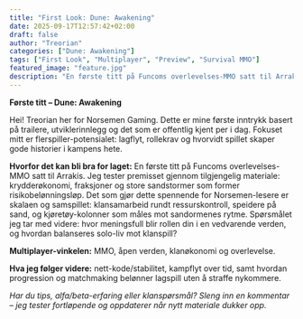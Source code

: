 ```yaml
---
title: "First Look: Dune: Awakening"
date: 2025-09-17T12:57:42+02:00
draft: false
author: "Treorian"
categories: ["Dune: Awakening"]
tags: ["First Look", "Multiplayer", "Preview", "Survival MMO"]
featured_image: "feature.jpg"
description: "En første titt på Funcoms overlevelses-MMO satt til Arrakis. Krydderøkonomi, fraksjoner og sandstormer danner grunnlaget for risikobelønningsløp – med klansamarbeid, ressurskontroll og sandormenes rytme som bakteppe."
---
```


**Første titt – Dune: Awakening**

Hei! Treorian her for Norsemen Gaming. Dette er mine første inntrykk basert på trailere, utviklerinnlegg og det som er offentlig kjent per i dag. Fokuset mitt er flerspiller-potensialet: lagflyt, rollekrav og hvorvidt spillet skaper gode historier i kampens hete.

**Hvorfor det kan bli bra for laget:** En første titt på Funcoms overlevelses-MMO satt til Arrakis. Jeg tester premisset gjennom tilgjengelig materiale: krydderøkonomi, fraksjoner og store sandstormer som former risikobelønningsløp. Det som gjør dette spennende for Norsemen-lesere er skalaen og samspillet: klansamarbeid rundt ressurskontroll, speidere på sand, og kjøretøy-kolonner som måles mot sandormenes rytme. Spørsmålet jeg tar med videre: hvor meningsfull blir rollen din i en vedvarende verden, og hvordan balanseres solo-liv mot klanspill?

**Multiplayer-vinkelen:** MMO, åpen verden, klanøkonomi og overlevelse.

**Hva jeg følger videre:** nett-kode/stabilitet, kampflyt over tid, samt hvordan progression og matchmaking belønner lagspill uten å straffe nykommere.

_Har du tips, alfa/beta-erfaring eller klanspørsmål? Sleng inn en kommentar – jeg tester fortløpende og oppdaterer når nytt materiale dukker opp._